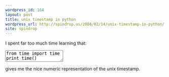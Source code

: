 ```yaml
---
wordpress_id: 164
layout: post
title: unix timestamp in python
wordpress_url: http://spindrop.us/2008/02/14/unix-timestamp-in-python/
site: spindrop
---
```

I spent far too much time learning that:

<div><textarea class="python" name="code">
from time import time
print time()
</textarea></div>

gives me the nice numeric representation of the unix timestamp.

